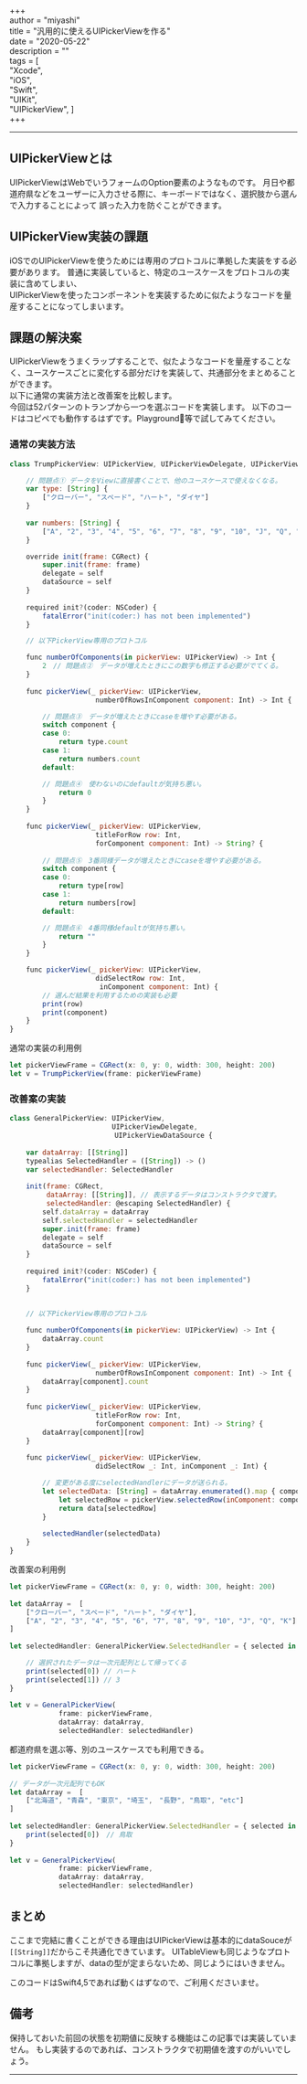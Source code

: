 +++  
author = "miyashi"  
title = "汎用的に使えるUIPickerViewを作る"  
date = "2020-05-22"  
description = ""  
tags = [  
    "Xcode",  
    "iOS",  
    "Swift",  
    "UIKit",  
    "UIPickerView",
]  
+++  
  
----  

## UIPickerViewとは
UIPickerViewはWebでいうフォームのOption要素のようなものです。
月日や都道府県などをユーザーに入力させる際に、キーボードではなく、選択肢から選んで入力することによって
誤った入力を防ぐことができます。


## UIPickerView実装の課題
iOSでのUIPickerViewを使うためには専用のプロトコルに準拠した実装をする必要があります。
普通に実装していると、特定のユースケースをプロトコルの実装に含めてしまい、  
UIPickerViewを使ったコンポーネントを実装するために似たようなコードを量産することになってしまいます。  


## 課題の解決案  
UIPickerViewをうまくラップすることで、似たようなコードを量産することなく、ユースケースごとに変化する部分だけを実装して、共通部分をまとめることができます。  
以下に通常の実装方法と改善案を比較します。  
今回は52パターンのトランプから一つを選ぶコードを実装します。
以下のコードはコピペでも動作するはずです。Playground等で試してみてください。

### 通常の実装方法

```javascript
class TrumpPickerView: UIPickerView, UIPickerViewDelegate, UIPickerViewDataSource {

    // 問題点① データをViewに直接書くことで、他のユースケースで使えなくなる。
    var type: [String] {
        ["クローバー", "スペード", "ハート", "ダイヤ"]
    }
    
    var numbers: [String] {
        ["A", "2", "3", "4", "5", "6", "7", "8", "9", "10", "J", "Q", "K"]
    }

    override init(frame: CGRect) {
        super.init(frame: frame)
        delegate = self
        dataSource = self
    }
    
    required init?(coder: NSCoder) {
        fatalError("init(coder:) has not been implemented")
    }

    // 以下PickerView専用のプロトコル

    func numberOfComponents(in pickerView: UIPickerView) -> Int {
        2　// 問題点②　データが増えたときにこの数字も修正する必要がでてくる。
    }
    
    func pickerView(_ pickerView: UIPickerView,
                     numberOfRowsInComponent component: Int) -> Int {

        // 問題点③　データが増えたときにcaseを増やす必要がある。
        switch component {
        case 0:
            return type.count
        case 1:
            return numbers.count
        default:

        // 問題点④　使わないのにdefaultが気持ち悪い。
            return 0
        }
    }
    
    func pickerView(_ pickerView: UIPickerView,
                     titleForRow row: Int,
                     forComponent component: Int) -> String? {
                         
        // 問題点⑤　3番同様データが増えたときにcaseを増やす必要がある。
        switch component {
        case 0:
            return type[row]
        case 1:
            return numbers[row]
        default:

        // 問題点⑥　4番同様defaultが気持ち悪い。
            return ""
        }
    }

    func pickerView(_ pickerView: UIPickerView,
                     didSelectRow row: Int,
                      inComponent component: Int) {
        // 選んだ結果を利用するための実装も必要
        print(row)
        print(component)
    }
}


```

通常の実装の利用例
```javascript
let pickerViewFrame = CGRect(x: 0, y: 0, width: 300, height: 200)
let v = TrumpPickerView(frame: pickerViewFrame)
```

### 改善案の実装
```javascript
class GeneralPickerView: UIPickerView,
                         UIPickerViewDelegate,
                        　UIPickerViewDataSource {
    
    var dataArray: [[String]]
    typealias SelectedHandler = ([String]) -> ()
    var selectedHandler: SelectedHandler
    
    init(frame: CGRect,
         dataArray: [[String]], // 表示するデータはコンストラクタで渡す。
         selectedHandler: @escaping SelectedHandler) {
        self.dataArray = dataArray
        self.selectedHandler = selectedHandler
        super.init(frame: frame)
        delegate = self
        dataSource = self
    }
    
    required init?(coder: NSCoder) {
        fatalError("init(coder:) has not been implemented")
    }
    
    
    // 以下PickerView専用のプロトコル

    func numberOfComponents(in pickerView: UIPickerView) -> Int {
        dataArray.count
    }
    
    func pickerView(_ pickerView: UIPickerView,
                     numberOfRowsInComponent component: Int) -> Int {
        dataArray[component].count
    }
    
    func pickerView(_ pickerView: UIPickerView,
                     titleForRow row: Int,
                     forComponent component: Int) -> String? {
        dataArray[component][row]
    }
    
    func pickerView(_ pickerView: UIPickerView,
                     didSelectRow _: Int, inComponent _: Int) {

        // 変更がある度にselectedHandlerにデータが送られる。
        let selectedData: [String] = dataArray.enumerated().map { component, data in
            let selectedRow = pickerView.selectedRow(inComponent: component)
            return data[selectedRow]
        }
        
        selectedHandler(selectedData)
    }
}
```
改善案の利用例
```javascript
let pickerViewFrame = CGRect(x: 0, y: 0, width: 300, height: 200)
        
let dataArray =  [
    ["クローバー", "スペード", "ハート", "ダイヤ"],
    ["A", "2", "3", "4", "5", "6", "7", "8", "9", "10", "J", "Q", "K"]
]
        
let selectedHandler: GeneralPickerView.SelectedHandler = { selected in

    // 選択されたデータは一次元配列として帰ってくる
    print(selected[0]) // ハート
    print(selected[1]) // 3
}
        
let v = GeneralPickerView(
            frame: pickerViewFrame,
            dataArray: dataArray,
            selectedHandler: selectedHandler)

```

都道府県を選ぶ等、別のユースケースでも利用できる。
```javascript
let pickerViewFrame = CGRect(x: 0, y: 0, width: 300, height: 200)
        
// データが一次元配列でもOK
let dataArray =  [
    ["北海道", "青森", "東京", "埼玉",　"長野", "鳥取", "etc"]
]
        
let selectedHandler: GeneralPickerView.SelectedHandler = { selected in
    print(selected[0])　// 鳥取
}
        
let v = GeneralPickerView(
            frame: pickerViewFrame,
            dataArray: dataArray,
            selectedHandler: selectedHandler)
```

## まとめ  
ここまで完結に書くことができる理由はUIPickerViewは基本的にdataSouceが`[[String]]`だからこそ共通化できています。
UITableViewも同じようなプロトコルに準拠しますが、dataの型が定まらないため、同じようにはいきません。

このコードはSwift4,5であれば動くはずなので、ご利用くださいませ。

## 備考  
保持しておいた前回の状態を初期値に反映する機能はこの記事では実装していません。
もし実装するのであれば、コンストラクタで初期値を渡すのがいいでしょう。

----  